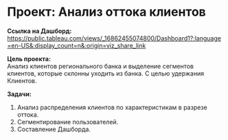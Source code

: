 # Проект: Анализ оттока клиентов
**Ссылка на Дашборд:** https://public.tableau.com/views/_16862455074800/Dashboard1?:language=en-US&:display_count=n&:origin=viz_share_link  

**Цель проекта:**  
Анализ клиентов регионального банка и выделение сегментов клиентов, которые склонны уходить из банка. С целью удержания Клиентов.  

**Задачи:**  
1. Анализ распределения клиентов по характеристикам в разрезе оттока.  
2. Сегментирование пользователей.  
3. Составление Дашборда.
